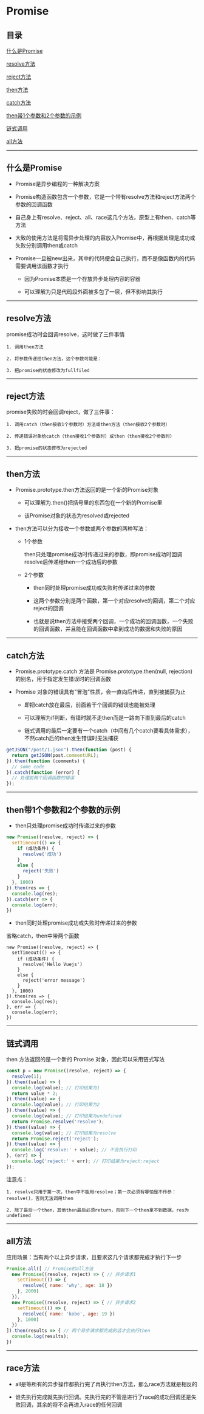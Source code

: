 # Promise

## 目录

[什么是Promise](#jump1)

[resolve方法](#jump2)
                      
[reject方法](#jump3)

[then方法](#jump4)

[catch方法](#jump5)

[then带1个参数和2个参数的示例](#jump6)

[链式调用](#jump7)

[all方法](#jump8)

---

<span id="jump1"></span>
## 什么是Promise

- Promise是异步编程的一种解决方案

- Promise构造函数包含一个参数，它是一个带有resolve方法和reject方法两个参数的回调函数

- 自己身上有resolve、reject、all、race这几个方法，原型上有then、catch等方法

- 大致的使用方法是将需异步处理的内容放入Promise中，再根据处理是成功或失败分别调用then或catch

- Promise一旦被new出来，其中的代码便会自己执行，而不是像函数内的代码需要调用该函数才执行
	
	- 因为Promise本质是一个存放异步处理内容的容器

	- 可以理解为只是代码段外面被多包了一层，但不影响其执行

---

<span id="jump2"></span>
## resolve方法

promise成功时会回调resolve，这时做了三件事情

	1. 调用then方法

	2. 将参数传递给then方法，这个参数可能是：

	3. 把promise的状态修改为fullfiled

---
	
<span id="jump3"></span>
## reject方法

promise失败的时会回调reject，做了三件事：

	1. 调用catch（then接收1个参数时）方法或then方法（then接收2个参数时）

	2. 传递错误对象给catch（then接收1个参数时）或then（then接收2个参数时）

	3. 把promise的状态修改为rejected

---

<span id="jump4"></span>
## then方法

- Promise.prototype.then方法返回的是一个新的Promise对象

	- 可以理解为.then()把括号里的东西包在一个新的Promise里

	- 该Promise对象的状态为resolved或rejected

- then方法可以分为接收一个参数或两个参数的两种写法：

	- 1个参数

		then只处理promise成功时传递过来的参数，即promise成功时回调resolve后传递给then一个成功后的参数

	- 2个参数

		- then同时处理promise成功或失败时传递过来的参数

		- 这两个参数分别是两个函数，第一个对应resolve的回调，第二个对应reject的回调
		
		- 也就是说then方法中接受两个回调，一个成功的回调函数，一个失败的回调函数，并且能在回调函数中拿到成功的数据和失败的原因
	
---

<span id="jump5"></span>
## catch方法

- Promise.prototype.catch 方法是 Promise.prototype.then(null, rejection) 的别名，用于指定发生错误时的回调函数

- Promise 对象的错误具有"冒泡"性质，会一直向后传递，直到被捕获为止
	
	- 即把catch放在最后，前面若干个回调的错误也能被处理

	- 可以理解为if判断，有错时就不走then而是一路向下直到最后的catch

	- 链式调用的最后一定要有一个catch（中间有几个catch要看具体需求），不然catch后的then发生错误时无法捕获

```javascript
getJSON("/post/1.json").then(function (post) {
  return getJSON(post.commentURL);
}).then(function (comments) {
  // some code
}).catch(function (error) {
  // 处理前两个回调函数的错误
});

```

---
	
<span id="jump6"></span>
## then带1个参数和2个参数的示例

- then只处理promise成功时传递过来的参数

```javascript
new Promise((resolve, reject) => {
  setTimeout(() => {
	if (成功条件) {
	  resolve('成功')
	}
	else {
	  reject('失败')
	}
  }, 1000)
}).then(res => { 
  console.log(res);
}).catch(err => {
  console.log(err);
})
```

- then同时处理promise成功或失败时传递过来的参数

省略catch，then中带两个函数

```
new Promise((resolve, reject) => {
  setTimeout(() => {
  	if (成功条件) {
	  resolve('Hello Vuejs')
	}
	else {
	  reject('error message')
	}
  }, 1000)
}).then(res => { 
  console.log(res);
}, err => { 
  console.log(err);
})
```

---

<span id="jump7"></span>
## 链式调用

then 方法返回的是一个新的 Promise 对象，因此可以采用链式写法

```javascript
const p = new Promise((resolve, reject) => {
  resolve(1);
}).then((value) => {
  console.log(value); // 打印结果为1
  return value * 2;
}).then((value) => {
  console.log(value); // 打印结果为2
}).then((value) => {
  console.log(value); // 打印结果为undefined
  return Promise.resolve('resolve');
}).then((value) => {
  console.log(value); // 打印结果为resolve
  return Promise.reject('reject');
}).then((value) => {
  console.log('resolve:' + value); // 不会执行打印
}, (err) => {
  console.log('reject:' + err); // 打印结果为reject:reject
});
```

注意点：

	1. resolve只用于第一次，then中不能用resolve；第一次必须有哪怕是不传参：resolve()，否则无法调用then

	2. 除了最后一个then，其他then最后必须return，否则下一个then拿不到数据，res为undefined

---

<span id="jump8"></span>
## all方法

应用场景：当有两个以上异步请求，且要求这几个请求都完成才执行下一步

```javascript
Promise.all([ // Promise的all方法
  new Promise((resolve, reject) => { // 异步请求1
    setTimeout(() => {
      resolve({ name: 'why', age: 18 })
    }, 2000)
  }),
  new Promise((resolve, reject) => { // 异步请求2
    setTimeout(() => {
      resolve({ name: 'kobe', age: 19 })
    }, 1000)
  })
]).then(results => { // 两个异步请求都完成的话才会执行then
  console.log(results);
})
```

---
	
<span id="jump9"></span>
## race方法

- all是等所有的异步操作都执行完了再执行then方法，那么race方法就是相反的

- 谁先执行完成就先执行回调。先执行完的不管是进行了race的成功回调还是失败回调，其余的将不会再进入race的任何回调
